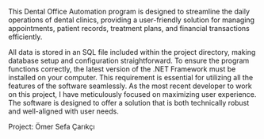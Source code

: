 This Dental Office Automation program is designed to streamline the daily operations of dental clinics, providing a user-friendly solution for managing appointments, 
patient records, treatment plans, and financial transactions efficiently. 

All data is stored in an SQL file included within the project directory, making database setup and configuration straightforward.
To ensure the program functions correctly, the latest version of the .NET Framework must be installed on your computer. 
This requirement is essential for utilizing all the features of the software seamlessly.
As the most recent developer to work on this project, I have meticulously focused on maximizing user experience. 
The software is designed to offer a solution that is both technically robust and well-aligned with user needs.

Project: Ömer Sefa Çarıkçı
